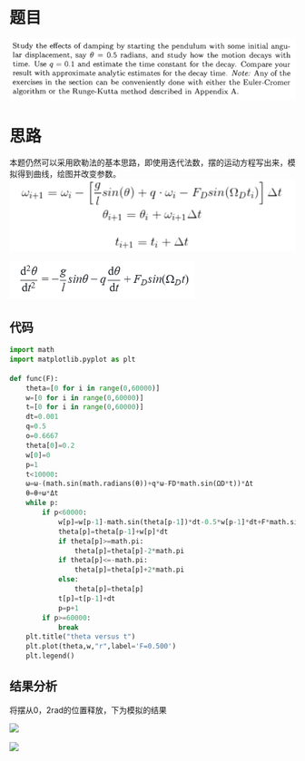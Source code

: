 # 题目
![](https://github.com/po1sonace/computational_physics_N2015301510023/blob/master/QQ%E5%9B%BE%E7%89%8720171027225859.png)
# 思路
本题仍然可以采用欧勒法的基本思路，即使用迭代法数，摆的运动方程写出来，模拟得到曲线，绘图并改变参数。
![](https://github.com/po1sonace/computational_physics_N2015301510023/blob/master/121.png)

![](https://github.com/po1sonace/computational_physics_N2015301510023/blob/master/12123.png)
## 代码
```python
import math
import matplotlib.pyplot as plt

def func(F):  
    theta=[0 for i in range(0,60000)]
    w=[0 for i in range(0,60000)]
    t=[0 for i in range(0,60000)]
    dt=0.001
    q=0.5
    o=0.6667
    theta[0]=0.2
    w[0]=0
    p=1
    t<10000:
    ω=ω-(math.sin(math.radians(θ))+q*ω-FD*math.sin(ΩD*t))*Δt
    θ=θ+ω*Δt
    while p:
        if p<60000:
            w[p]=w[p-1]-math.sin(theta[p-1])*dt-0.5*w[p-1]*dt+F*math.sin(o*(p-1)*dt)*dt
            theta[p]=theta[p-1]+w[p]*dt
            if theta[p]>=math.pi:
                theta[p]=theta[p]-2*math.pi
            if theta[p]<=-math.pi:
                theta[p]=theta[p]+2*math.pi
            else: 
                theta[p]=theta[p]
            t[p]=t[p-1]+dt
            p=p+1
        if p>=60000:
            break
    plt.title("theta versus t")
    plt.plot(theta,w,"r",label='F=0.500')
    plt.legend()
```
## 结果分析
将摆从0，2rad的位置释放，下为模拟的结果

![](https://github.com/po1sonace/computational_physics_N2015301510023/blob/master/%E5%9B%BE1.png)

![](https://github.com/lopo70/Computational_Physics_N2015301020170/blob/master/Exercise%2007/4.png)
